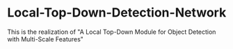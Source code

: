 # Local-Top-Down-Detection-Network
This is the realization of "A Local Top-Down Module for Object Detection with Multi-Scale Features"
